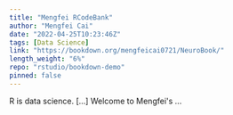 ```yaml
---
title: "Mengfei RCodeBank"
author: "Mengfei Cai"
date: "2022-04-25T10:23:46Z"
tags: [Data Science]
link: "https://bookdown.org/mengfeicai0721/NeuroBook/"
length_weight: "6%"
repo: "rstudio/bookdown-demo"
pinned: false
---
```


R is data science. [...] Welcome to Mengfei's ...

